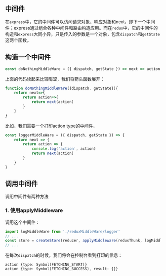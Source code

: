 ## 中间件
在`express`中，它的中间件可以访问请求对象、响应对象和next，即下一个中间件；express通过组合各种中间件和路由构造应用。而在`redux`中，它的中间件的构造和`express`大同小异，只是传入的参数是一个对象，包含`dispatch`和`getState`这两个函数。
## 构造一个中间件
```js
const doNothingMiddleWare = ({ dispatch, getState }) => next => action => next(action);
```
上面的代码读起来比较晦涩，我们将箭头函数展开：
```js
function doNothingMiddleWare({dispatch, getState}){
    return next=>{
        return action=>{
            return next(action)
        }
    }
}
```
比如，我们需要一个打印action type的中间件，
```js
const loggerMiddleWare = ({ dispatch, getState }) => {
    return next => {
        return action => {
            console.log('action', action)
            return next(action)
        }
    }
}
```
## 调用中间件
调用中间件有两种方法
### 1. 使用applyMiddleware
调用这个中间件：
```js
import logMiddleWare from './reduxMiddleWare/logger'
// ...
const store = createStore(reducer, applyMiddleware(reduxThunk, logMiddleWare));
// ...
```
在每次`dispatch`的时候，我们将会在控制台看到打印的信息：
```
action {type: Symbol(FETCHING_START)}
action {type: Symbol(FETCHING_SUCCESS), result: {}}
```
## 